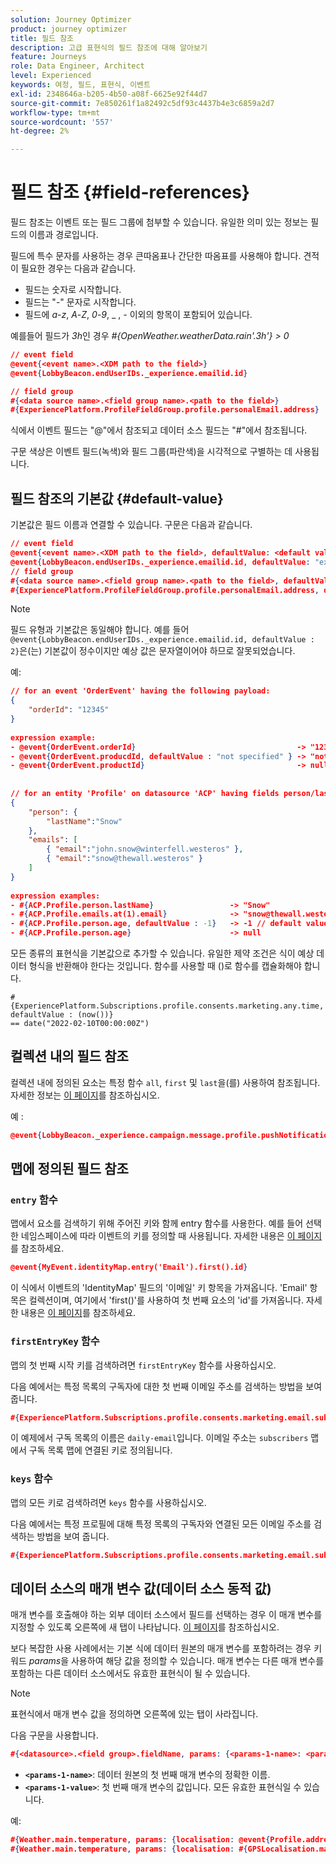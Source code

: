 ```yaml
---
solution: Journey Optimizer
product: journey optimizer
title: 필드 참조
description: 고급 표현식의 필드 참조에 대해 알아보기
feature: Journeys
role: Data Engineer, Architect
level: Experienced
keywords: 여정, 필드, 표현식, 이벤트
exl-id: 2348646a-b205-4b50-a08f-6625e92f44d7
source-git-commit: 7e850261f1a82492c5df93c4437b4e3c6859a2d7
workflow-type: tm+mt
source-wordcount: '557'
ht-degree: 2%

---
```


# 필드 참조 {#field-references}

필드 참조는 이벤트 또는 필드 그룹에 첨부할 수 있습니다. 유일한 의미 있는 정보는 필드의 이름과 경로입니다.

필드에 특수 문자를 사용하는 경우 큰따옴표나 간단한 따옴표를 사용해야 합니다. 견적이 필요한 경우는 다음과 같습니다.

* 필드는 숫자로 시작합니다.
* 필드는 &quot;-&quot; 문자로 시작합니다.
* 필드에 _a_-_z_, _A_-_Z_, _0_-_9_, _ , _-_ 이외의 항목이 포함되어 있습니다.

예를들어 필드가 _3h_&#x200B;인 경우 _#{OpenWeather.weatherData.rain&#39;.3h&#39;} > 0_

```json
// event field
@event{<event name>.<XDM path to the field>}
@event{LobbyBeacon.endUserIDs._experience.emailid.id}

// field group
#{<data source name>.<field group name>.<path to the field>}
#{ExperiencePlatform.ProfileFieldGroup.profile.personalEmail.address}
```

식에서 이벤트 필드는 &quot;@&quot;에서 참조되고 데이터 소스 필드는 &quot;#&quot;에서 참조됩니다.

구문 색상은 이벤트 필드(녹색)와 필드 그룹(파란색)을 시각적으로 구별하는 데 사용됩니다.

## 필드 참조의 기본값 {#default-value}

기본값은 필드 이름과 연결할 수 있습니다. 구문은 다음과 같습니다.

```json
// event field
@event{<event name>.<XDM path to the field>, defaultValue: <default value expression>}
@event{LobbyBeacon.endUserIDs._experience.emailid.id, defaultValue: "example@adobe.com"}
// field group
#{<data source name>.<field group name>.<path to the field>, defaultValue: <default value expression>}
#{ExperiencePlatform.ProfileFieldGroup.profile.personalEmail.address, defaultValue: "example@adobe.com"}
```

>[!NOTE]
>
>필드 유형과 기본값은 동일해야 합니다. 예를 들어 `@event{LobbyBeacon.endUserIDs._experience.emailid.id, defaultValue : 2}`은(는) 기본값이 정수이지만 예상 값은 문자열이어야 하므로 잘못되었습니다.

예:

```json
// for an event 'OrderEvent' having the following payload:
{
    "orderId": "12345"
}
 
expression example:
- @event{OrderEvent.orderId}                                    -> "12345"
- @event{OrderEvent.producdId, defaultValue : "not specified" } -> "not specified" // default value, productId is not a field present in the payload
- @event{OrderEvent.productId}                                  -> null
 
 
// for an entity 'Profile' on datasource 'ACP' having fields person/lastName, with fetched data such as:
{
    "person": {
        "lastName":"Snow"
    },
    "emails": [
        { "email":"john.snow@winterfell.westeros" },
        { "email":"snow@thewall.westeros" }
    ]
}
 
expression examples:
- #{ACP.Profile.person.lastName}                 -> "Snow"
- #{ACP.Profile.emails.at(1).email}              -> "snow@thewall.westeros"
- #{ACP.Profile.person.age, defaultValue : -1}   -> -1 // default value, age is not a field present in the payload
- #{ACP.Profile.person.age}                      -> null
```

모든 종류의 표현식을 기본값으로 추가할 수 있습니다. 유일한 제약 조건은 식이 예상 데이터 형식을 반환해야 한다는 것입니다. 함수를 사용할 때 ()로 함수를 캡슐화해야 합니다.

```
#{ExperiencePlatform.Subscriptions.profile.consents.marketing.any.time, defaultValue : (now())} 
== date("2022-02-10T00:00:00Z")
```

## 컬렉션 내의 필드 참조

컬렉션 내에 정의된 요소는 특정 함수 `all`, `first` 및 `last`을(를) 사용하여 참조됩니다. 자세한 정보는 [이 페이지](../expression/collection-management-functions.md)를 참조하십시오.

예 :

```json
@event{LobbyBeacon._experience.campaign.message.profile.pushNotificationTokens.all()
```

## 맵에 정의된 필드 참조

### `entry` 함수

맵에서 요소를 검색하기 위해 주어진 키와 함께 entry 함수를 사용한다. 예를 들어 선택한 네임스페이스에 따라 이벤트의 키를 정의할 때 사용됩니다. 자세한 내용은 [이 페이지](../../event/about-creating.md#select-the-namespace)를 참조하세요.

```json
@event{MyEvent.identityMap.entry('Email').first().id}
```

이 식에서 이벤트의 &#39;IdentityMap&#39; 필드의 &#39;이메일&#39; 키 항목을 가져옵니다. &#39;Email&#39; 항목은 컬렉션이며, 여기에서 &#39;first()&#39;를 사용하여 첫 번째 요소의 &#39;id&#39;를 가져옵니다. 자세한 내용은 [이 페이지](../expression/collection-management-functions.md)를 참조하세요.

### `firstEntryKey` 함수

맵의 첫 번째 시작 키를 검색하려면 `firstEntryKey` 함수를 사용하십시오.

다음 예에서는 특정 목록의 구독자에 대한 첫 번째 이메일 주소를 검색하는 방법을 보여 줍니다.

```json
#{ExperiencePlatform.Subscriptions.profile.consents.marketing.email.subscriptions.entry('daily-email').subscribers.firstEntryKey()}
```

이 예제에서 구독 목록의 이름은 `daily-email`입니다. 이메일 주소는 `subscribers` 맵에서 구독 목록 맵에 연결된 키로 정의됩니다.

### `keys` 함수

맵의 모든 키로 검색하려면 `keys` 함수를 사용하십시오.

다음 예에서는 특정 프로필에 대해 특정 목록의 구독자와 연결된 모든 이메일 주소를 검색하는 방법을 보여 줍니다.

```json
#{ExperiencePlatform.Subscriptions.profile.consents.marketing.email.subscriptions.entry('daily-mail').subscribers.keys()
```

## 데이터 소스의 매개 변수 값(데이터 소스 동적 값)

매개 변수를 호출해야 하는 외부 데이터 소스에서 필드를 선택하는 경우 이 매개 변수를 지정할 수 있도록 오른쪽에 새 탭이 나타납니다. [이 페이지](../expression/expressionadvanced.md)를 참조하십시오.

보다 복잡한 사용 사례에서는 기본 식에 데이터 원본의 매개 변수를 포함하려는 경우 키워드 _params_&#x200B;을 사용하여 해당 값을 정의할 수 있습니다. 매개 변수는 다른 매개 변수를 포함하는 다른 데이터 소스에서도 유효한 표현식이 될 수 있습니다.

>[!NOTE]
>
>표현식에서 매개 변수 값을 정의하면 오른쪽에 있는 탭이 사라집니다.

다음 구문을 사용합니다.

```json
#{<datasource>.<field group>.fieldName, params: {<params-1-name>: <params-1-value>, <params-2-name>: <params-2-value>}}
```

* **`<params-1-name>`**: 데이터 원본의 첫 번째 매개 변수의 정확한 이름.
* **`<params-1-value>`**: 첫 번째 매개 변수의 값입니다. 모든 유효한 표현식일 수 있습니다.

예:

```json
#{Weather.main.temperature, params: {localisation: @event{Profile.address.localisation}}}
#{Weather.main.temperature, params: {localisation: #{GPSLocalisation.main.coordinates, params: {city: @event{Profile.address.city}}}}}
```
